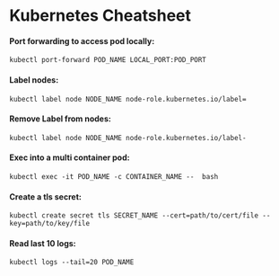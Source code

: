 <!-- Space: RD -->
<!-- Title: Kubernetes Cheatsheet -->
# Kubernetes Cheatsheet
#### Port forwarding to access pod locally:
```
kubectl port-forward POD_NAME LOCAL_PORT:POD_PORT
```
#### Label nodes:
```
kubectl label node NODE_NAME node-role.kubernetes.io/label=
```

#### Remove Label from nodes:
```
kubectl label node NODE_NAME node-role.kubernetes.io/label-
```
#### Exec into a multi container pod:
```
kubectl exec -it POD_NAME -c CONTAINER_NAME --  bash
```
#### Create a tls secret:
```
kubectl create secret tls SECRET_NAME --cert=path/to/cert/file --key=path/to/key/file 
```
#### Read last 10 logs:
```
kubectl logs --tail=20 POD_NAME
```
